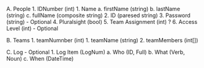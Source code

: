 A. People
	1. IDNumber (int)
	1. Name
		a. firstName (string)
		b. lastName (string)
		c. fullName (composite string)
	2. ID (paresed string)
	3. Password (string) - Optional
	4. Pluralsight (bool)
	5. Team Assignment (int) ?
	6. Access Level (int) - Optional

B. Teams
	1. teamNumnber (int)
	1. teamName (string)
	2. teamMembers (int[])


	
C. Log  - Optional
	1. Log Item (LogNum)
		a. Who (ID, Full)
		b. What (Verb, Noun)
		c. When (DateTime)







